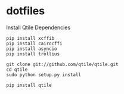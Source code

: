 # dotfiles

Install Qtile Dependencies 
 ```
pip install xcffib
pip install cairocffi
pip install asyncio
pip install trollius

```
```
git clone git://github.com/qtile/qtile.git
cd qtile
sudo python setup.py install

pip install qtile
 ```